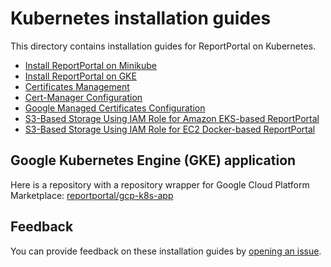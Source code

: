 # Kubernetes installation guides

This directory contains installation guides for ReportPortal on Kubernetes.

- [Install ReportPortal on Minikube](minikube-install.md)
- [Install ReportPortal on GKE](gke-install.md)
- [Certificates Management](certificates-management.md)
- [Cert-Manager Configuration](cert-manager-config.md)
- [Google Managed Certificates Configuration](gcp-managed-cert-config.md)
- [S3-Based Storage Using IAM Role for Amazon EKS-based ReportPortal](s3-storage-eks.md)
- [S3-Based Storage Using IAM Role for EC2 Docker-based ReportPortal](s3-storage-ec2-docker)

## Google Kubernetes Engine (GKE) application

Here is a repository with a repository wrapper for Google Cloud Platform Marketplace:
[reportportal/gcp-k8s-app](https://github.com/reportportal/gcp-k8s-app)

## Feedback

You can provide feedback on these installation guides by
[opening an issue](https://github.com/reportportal/kubernetes/issues/new/choose).
